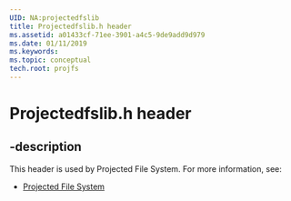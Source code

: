 ```yaml
---
UID: NA:projectedfslib
title: Projectedfslib.h header
ms.assetid: a01433cf-71ee-3901-a4c5-9de9add9d979
ms.date: 01/11/2019
ms.keywords: 
ms.topic: conceptual
tech.root: projfs
---
```


# Projectedfslib.h header


## -description


This header is used by Projected File System. For more information, see:

- [Projected File System](../_projfs/index.md)

